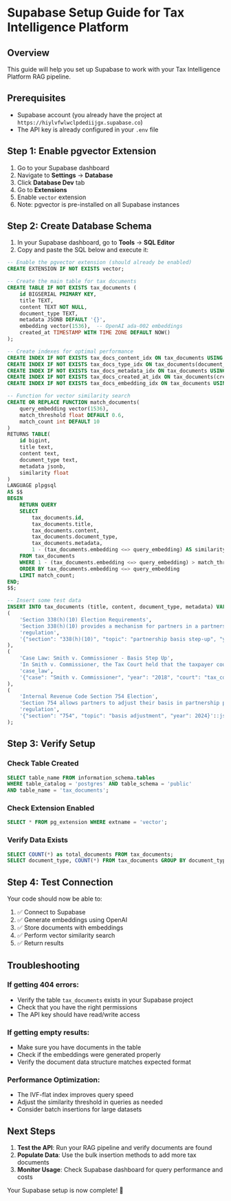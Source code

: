 # Supabase Setup Guide for Tax Intelligence Platform

## Overview

This guide will help you set up Supabase to work with your Tax Intelligence Platform RAG pipeline.

## Prerequisites

- Supabase account (you already have the project at `https://hiylvfwlwclpdediijgx.supabase.co`)
- The API key is already configured in your `.env` file

## Step 1: Enable pgvector Extension

1. Go to your Supabase dashboard
2. Navigate to **Settings** → **Database**
3. Click **Database Dev** tab
4. Go to **Extensions**
5. Enable `vector` extension
6. Note: pgvector is pre-installed on all Supabase instances

## Step 2: Create Database Schema

1. In your Supabase dashboard, go to **Tools** → **SQL Editor**
2. Copy and paste the SQL below and execute it:

```sql
-- Enable the pgvector extension (should already be enabled)
CREATE EXTENSION IF NOT EXISTS vector;

-- Create the main table for tax documents
CREATE TABLE IF NOT EXISTS tax_documents (
    id BIGSERIAL PRIMARY KEY,
    title TEXT,
    content TEXT NOT NULL,
    document_type TEXT,
    metadata JSONB DEFAULT '{}',
    embedding vector(1536),  -- OpenAI ada-002 embeddings
    created_at TIMESTAMP WITH TIME ZONE DEFAULT NOW()
);

-- Create indexes for optimal performance
CREATE INDEX IF NOT EXISTS tax_docs_content_idx ON tax_documents USING gin(to_tsvector('english', content));
CREATE INDEX IF NOT EXISTS tax_docs_type_idx ON tax_documents(document_type);
CREATE INDEX IF NOT EXISTS tax_docs_metadata_idx ON tax_documents USING gin(metadata);
CREATE INDEX IF NOT EXISTS tax_docs_created_at_idx ON tax_documents(created_at DESC);
CREATE INDEX IF NOT EXISTS tax_docs_embedding_idx ON tax_documents USING ivfflat(embedding vector_cosine_ops) WITH (lists = 100);

-- Function for vector similarity search
CREATE OR REPLACE FUNCTION match_documents(
    query_embedding vector(1536),
    match_threshold float DEFAULT 0.6,
    match_count int DEFAULT 10
)
RETURNS TABLE(
    id bigint,
    title text,
    content text,
    document_type text,
    metadata jsonb,
    similarity float
)
LANGUAGE plpgsql
AS $$
BEGIN
    RETURN QUERY
    SELECT
        tax_documents.id,
        tax_documents.title,
        tax_documents.content,
        tax_documents.document_type,
        tax_documents.metadata,
        1 - (tax_documents.embedding <=> query_embedding) AS similarity
    FROM tax_documents
    WHERE 1 - (tax_documents.embedding <=> query_embedding) > match_threshold
    ORDER BY tax_documents.embedding <=> query_embedding
    LIMIT match_count;
END;
$$;

-- Insert some test data
INSERT INTO tax_documents (title, content, document_type, metadata) VALUES
(
    'Section 338(h)(10) Election Requirements',
    'Section 338(h)(10) provides a mechanism for partners in a partnership to step up the basis of their partnership interest without triggering immediate tax recognition. The election allows partners to recognize gain on the excess of the FMV over their basis in the partnership interest. Requirements for making the election include: 1. The partnership must have at least 10 partners 2. All partners must consent to the election 3. The election must be made on or before the 15th day of the 4th month after the end of the tax year 4. The partnership must file the election with Form 8023.',
    'regulation',
    '{"section": "338(h)(10)", "topic": "partnership basis step-up", "year": 2024, "authority": "irc_tax_code"}'::jsonb
),
(
    'Case Law: Smith v. Commissioner - Basis Step Up',
    'In Smith v. Commissioner, the Tax Court held that the taxpayer could not step up the basis of partnership interests under Section 338(h)(10). The court reasoned that the partnership did not meet the qualified bankruptcy exception requirements. The court determined that even though the partnership was in bankruptcy, the taxpayer was not a qualified purchaser because they were not buying substantially all the assets.',
    'case_law',
    '{"case": "Smith v. Commissioner", "year": "2018", "court": "tax_court", "section": "338(h)(10)"}'::jsonb
),
(
    'Internal Revenue Code Section 754 Election',
    'Section 754 allows partners to adjust their basis in partnership property after certain partnership distributions. This election can be made unilaterally by any partner and results in a deemed sale of assets within the partnership, allowing partners to receive basis adjustments without triggering taxable gain.',
    'regulation',
    '{"section": "754", "topic": "basis adjustment", "year": 2024}'::jsonb
);
```

## Step 3: Verify Setup

### Check Table Created

```sql
SELECT table_name FROM information_schema.tables
WHERE table_catalog = 'postgres' AND table_schema = 'public'
AND table_name = 'tax_documents';
```

### Check Extension Enabled

```sql
SELECT * FROM pg_extension WHERE extname = 'vector';
```

### Verify Data Exists

```sql
SELECT COUNT(*) as total_documents FROM tax_documents;
SELECT document_type, COUNT(*) FROM tax_documents GROUP BY document_type;
```

## Step 4: Test Connection

Your code should now be able to:

1. ✅ Connect to Supabase
2. ✅ Generate embeddings using OpenAI
3. ✅ Store documents with embeddings
4. ✅ Perform vector similarity search
5. ✅ Return results

## Troubleshooting

### If getting 404 errors:

- Verify the table `tax_documents` exists in your Supabase project
- Check that you have the right permissions
- The API key should have read/write access

### If getting empty results:

- Make sure you have documents in the table
- Check if the embeddings were generated properly
- Verify the document data structure matches expected format

### Performance Optimization:

- The IVF-flat index improves query speed
- Adjust the similarity threshold in queries as needed
- Consider batch insertions for large datasets

## Next Steps

1. **Test the API**: Run your RAG pipeline and verify documents are found
2. **Populate Data**: Use the bulk insertion methods to add more tax documents
3. **Monitor Usage**: Check Supabase dashboard for query performance and costs

Your Supabase setup is now complete! 🚀
